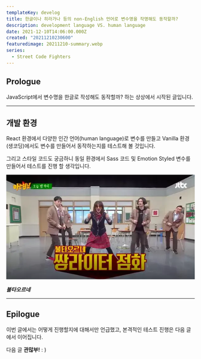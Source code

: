```yaml
---
templateKey: develog
title: 한글이나 히라가나 등의 non-English 언어로 변수명을 작명해도 동작할까?
description: development language VS. human language
date: 2021-12-10T14:06:00.000Z
created: "20211210230600"
featuredimage: 20211210-summary.webp
series:
  - Street Code Fighters
---
```

## Prologue

JavaScript에서 변수명을 한글로 작성해도 동작할까? 하는 상상에서 시작된 글입니다.

- - -

## 개발 환경

React 환경에서 다양한 인간 언어(human language)로 변수를 만들고 Vanilla 환경(생코딩)에서도 변수를 만들어서 동작하는지를 테스트해 볼 것입니다.

그리고 스타일 코드도 궁금하니 동일 환경에서 Sass 코드 및 Emotion Styled 변수를 만들어서 테스트를 진행 할 생각입니다.

![](20211210-fire.webp)

***불타오르네***

- - -

## Epilogue

이번 글에서는 어떻게 진행할지에 대해서만 언급했고, 본격적인 테스트 진행은 다음 글에서 이어집니다.

다음 글 **관많부!** : )
